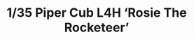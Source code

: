 ---
layout: product
title: "1/35 Piper Cub L4H ‘Rosie The Rocketeer’"
price: "TBA" 
desc: "Maketa"
img_path: "/assets/img/BRNC35018.webp"
brand: "Bronco"
available: false
special_offer: false
new: false
soon: false
cat: "010000"
subcat: "015800"
subsubcat: "0N/A"
sifra: "BRNC35018"
popular: false
spec: false
---